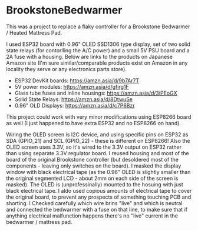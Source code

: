 # BrookstoneBedwarmer
This was a project to replace a flaky controller for a Brookstone Bedwarmer / Heated Mattress Pad.

I used ESP32 board with 0.96" OLED SSD1306 type display, set of two solid state relays (for contorlling the A/C power) and a small 5V PSU board and a 2A fuse with a housing. Below are links to the products on Japanese Amazon site (I'm sure similar/comparable products exist on Amazon in any locality they serve or any electronics parts store).
- ESP32 DevKit boards: https://amzn.asia/d/9b7Ar7T
- 5V power modules: https://amzn.asia/d/gfirg1F
- Glass tube fuses and inline housings: https://amzn.asia/d/3iPEoGX
- Solid State Relays: https://amzn.asia/d/8DtwuSe
- 0.96" OLD Displays: https://amzn.asia/d/c7P6Bzr

This project could work with very minor modifications using ESP8266 board as well (I just happened to have extra ESP32 and no ESP8266 on hand).

Wiring the OLED screen is I2C device, and using specific pins on ESP32 as SDA (GPIO_21) and SCL (GPIO_22) - these is different on ESP8266!
Also the OLED screen uses 3.3V, so it's wired to the 3.3V output on ESP32 rather than using separate 3.3V regulator board.
I reused housing and most of the board of the original Brookstone controller (but desoldered most of the components - leaving only switches on the board).
I masked the display window with black electrical tape (as the 0.96" OLED is slightly smaller than the original segmented LCD - about 2mm on each side of the screen is masked). The OLED is (unprofessinally) mounted to the hosuing with just black electrical tape. I aldo used copious amounts of electrical tape to cover the original board, to prevent any prospects of something touching PCB and shorting.
I Checked carefully which wire brins "live" and which is neutral and connected the bedwarmer with a fuse on that line, to make sure that if anything electrical malfunction happens there's no "live" current in the bedwarmer / mattress pad.
